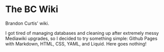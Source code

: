 The BC Wiki
===========

Brandon Curtis' wiki.

I got tired of managing databases and cleaning up after extremely messy Mediawiki upgrades, so I decided to try something simple: Github Pages with Markdown, HTML, CSS, YAML, and Liquid.  Here goes nothing!
